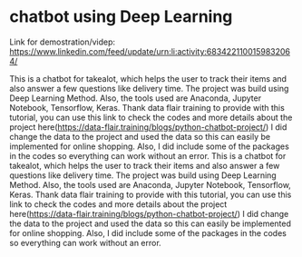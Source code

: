# chatbot using Deep Learning 

Link for demostration/videp: https://www.linkedin.com/feed/update/urn:li:activity:6834221100159832064/

This is a chatbot for takealot, which helps the user to track their items and also answer a few questions like delivery time. The project was build using Deep Learning Method. Also, the tools used are Anaconda, Jupyter Notebook, Tensorflow, Keras. Thank data flair training to provide with this tutorial, you can use this link to check the codes and more details about the project here(https://data-flair.training/blogs/python-chatbot-project/) I did change the data to the project and used the data so this can easily be implemented for online shopping. Also, I did include some of the packages in the codes so everything can work without an error. This is a chatbot for takealot, which helps the user to track their items and also answer a few questions like delivery time. The project was build using Deep Learning Method. Also, the tools used are Anaconda, Jupyter Notebook, Tensorflow, Keras. Thank data flair training to provide with this tutorial, you can use this link to check the codes and more details about the project here(https://data-flair.training/blogs/python-chatbot-project/) I did change the data to the project and used the data so this can easily be implemented for online shopping. Also, I did include some of the packages in the codes so everything can work without an error.
